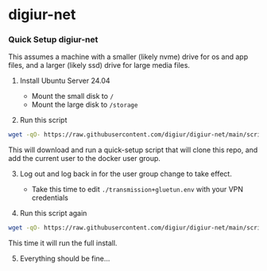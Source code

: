 # digiur-net
### Quick Setup digiur-net

This assumes a machine with a smaller (likely nvme) drive for os and app files, and a larger (likely ssd) drive for large media files.

1. Install Ubuntu Server 24.04
    - Mount the small disk to `/`
    - Mount the large disk to `/storage`

2. Run this script
```sh
wget -qO- https://raw.githubusercontent.com/digiur/digiur-net/main/scripts/quickstart.sh | bash
```
This will download and run a quick-setup script that will clone this repo, and add the current user to the docker user group.

3. Log out and log back in for the user group change to take effect.
    - Take this time to edit `./transmission+gluetun.env` with your VPN credentials

4. Run this script again
```sh
wget -qO- https://raw.githubusercontent.com/digiur/digiur-net/main/scripts/quickstart.sh | bash
```
This time it will run the full install.

5. Everything should be fine...